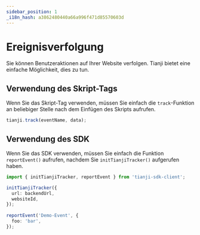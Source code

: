 ```yaml
---
sidebar_position: 1
_i18n_hash: a3862480440a66a996f471d85570603d
---
```

# Ereignisverfolgung

Sie können Benutzeraktionen auf Ihrer Website verfolgen. Tianji bietet eine einfache Möglichkeit, dies zu tun.

## Verwendung des Skript-Tags

Wenn Sie das Skript-Tag verwenden, müssen Sie einfach die `track`-Funktion an beliebiger Stelle nach dem Einfügen des Skripts aufrufen.

```ts
tianji.track(eventName, data);
```

## Verwendung des SDK

Wenn Sie das SDK verwenden, müssen Sie einfach die Funktion `reportEvent()` aufrufen, nachdem Sie `initTianjiTracker()` aufgerufen haben.

```ts
import { initTianjiTracker, reportEvent } from 'tianji-sdk-client';

initTianjiTracker({
  url: backendUrl,
  websiteId,
});
    
reportEvent('Demo-Event', {
  foo: 'bar',
});
```
